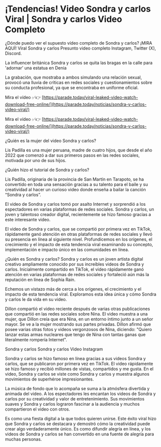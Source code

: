 # ¡Tendencias! Video Sondra y carlos Viral | Sondra y carlos Video Completo


¿Dónde puedo ver el supuesto vídeo completo de Sondra y carlos? ¡MIRA AQUÍ! Viral Sondra y carlos Presunto video completo Instagram, Twitter (X), Discord.

La influencer británica Sondra y carlos se quita las bragas en la calle para 'adornar' una estatua en Denia

La grabación, que mostraba a ambos simulando una relación sexual, provocó una lluvia de críticas en redes sociales y cuestionamientos sobre su conducta profesional, ya que se encontraba en uniforme oficial.


Mira el vídeo ✅👉 [https://parade.today/viral-leaked-video-watch-download-free-online/](https://parade.today/noticias/sondra-y-carlos-video-viral/)

Mira el vídeo ✅👉 [https://parade.today/viral-leaked-video-watch-download-free-online/](https://parade.today/noticias/sondra-y-carlos-video-viral/)



¿Quién es la mujer del video Sondra y carlos?

Lis Padilla es una mujer peruana, madre de cuatro hijos, que desde el año 2022 que comenzó a dar sus primeros pasos en las redes sociales, motivada por uno de sus hijos.


¿Quién hizo el tutorial de Sondra y carlos?

Lis Padilla, originaria de la provincia de San Martín en Tarapoto, se ha convertido en toda una sensación gracias a su talento para el baile y su creatividad al hacer un curioso video donde enseña a bailar la canción “Sondra y carlos”.


El video de Sondra y carlos tomó por asalto Internet y sorprendió a los espectadores en varias plataformas de redes sociales. Sondra y carlos, un joven y talentoso creador digital, recientemente se hizo famoso gracias a este interesante video.

El video de Sondra y carlos, que se compartió por primera vez en TikTok, rápidamente ganó atención en otras plataformas de redes sociales y llevó su presencia en línea al siguiente nivel. Profundicemos en los orígenes, el crecimiento y el impacto de esta tendencia viral examinando su concepto, implementación e impacto único en las comunidades en línea.

¿Quién es Sondra y carlos? Sondra y carlos es un joven artista digital creativo ampliamente conocido por sus increíbles videos de Sondra y carlos. Inicialmente compartido en TikTok, el video rápidamente ganó atención en varias plataformas de redes sociales y fortaleció aún más la reputación en línea de Sophia Rain.

Echemos un vistazo más de cerca a los orígenes, el crecimiento y el impacto de esta tendencia viral. Exploramos esta idea única y cómo Sondra y carlos le da vida en su video.

Dillon compartió el video reciente después de varias otras publicaciones que compartió en las redes sociales sobre Nina. El video muestra a una mujer, que Dillon creía que era Nina, en un entorno íntimo junto a un señor mayor. Se ve a la mujer mostrando sus partes privadas. Dillon afirmó que posee varias otras fotos y videos vergonzosos de Nina, diciendo: "Quiero lanzar estas armas nucleares que tengo de Nina con tantas ganas que literalmente rompería Internet".

Sondra y carlos Sondra y carlos Video Instagram

Sondra y carlos se hizo famoso en línea gracias a sus videos Sondra y carlos, que se publicaron por primera vez en TikTok. El video rápidamente se hizo famoso y recibió millones de vistas, compartidos y me gusta. En el video, Sondra y carlos se viste como Sondra y carlos y muestra algunos movimientos de superhéroe impresionantes.

La música de fondo que lo acompaña se suma a la atmósfera divertida y animada del video. A los espectadores les encantan los videos de Sondra y carlos por su creatividad y valor de entretenimiento. Sus movimientos suaves y Sondra y carlos lograron fascinar a la audiencia y muchos compartieron el video con otros.

Es como una fiesta digital a la que todos quieren unirse. Este éxito viral hizo que Sondra y carlos se destacara y demostró cómo la creatividad puede crear algo verdaderamente único. Es como difundir alegría en línea, y los videos de Sondra y carlos se han convertido en una fuente de alegría para muchas personas.


